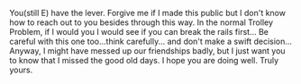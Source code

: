You(still E) have the lever. Forgive me if I made this public but I don't know how to reach out to you besides through this way. 
In the normal Trolley Problem, if I would you I would see if you can break the rails first...
Be careful with this one too...think carefully... and don't make a swift decision...
Anyway, I might have messed up our friendships badly, but I just want you to know that I missed the good old days.
I hope you are doing well. Truly yours.
